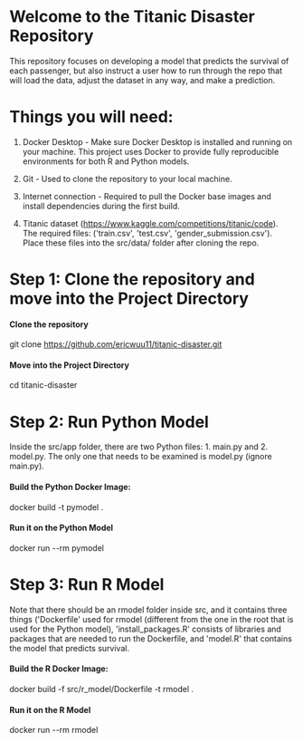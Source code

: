 # Welcome to the Titanic Disaster Repository 
This repository focuses on developing a model that predicts the survival of each passenger, but also instruct a user how to run through the repo that will load the data, adjust the dataset in any way, and make a prediction.

# Things you will need:
1. Docker Desktop - Make sure Docker Desktop is installed and running on your machine. This project uses Docker to provide fully reproducible environments for both R and Python models.

2. Git - Used to clone the repository to your local machine.

3. Internet connection - Required to pull the Docker base images and install dependencies during the first build.

4. Titanic dataset (https://www.kaggle.com/competitions/titanic/code). The required files: ('train.csv', 'test.csv', 'gender_submission.csv'). Place these files into the src/data/ folder after cloning the repo.

# Step 1: Clone the repository and move into the Project Directory

#### Clone the repository
git clone https://github.com/ericwuu11/titanic-disaster.git

#### Move into the Project Directory
cd titanic-disaster


# Step 2: Run Python Model
Inside the src/app folder, there are two Python files: 1. main.py and 2. model.py. The only one that needs to be examined is model.py (ignore main.py).

#### Build the Python Docker Image:
docker build -t pymodel .

#### Run it on the Python Model
docker run --rm pymodel


# Step 3: Run R Model
Note that there should be an rmodel folder inside src, and it contains three things ('Dockerfile' used for rmodel (different from the one in the root that is used for the Python model), 'install_packages.R' consists of libraries and packages that are needed to run the Dockerfile, and 'model.R' that contains the model that predicts survival.

#### Build the R Docker Image:
docker build -f src/r_model/Dockerfile -t rmodel .

#### Run it on the R Model
docker run --rm rmodel




